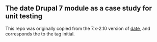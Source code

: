 The date Drupal 7 module as a case study for unit testing
-----

This repo was originally copied from the 7.x-2.10 version of [date](https://www.drupal.org/project/date), and corresponds the to the tag initial.
